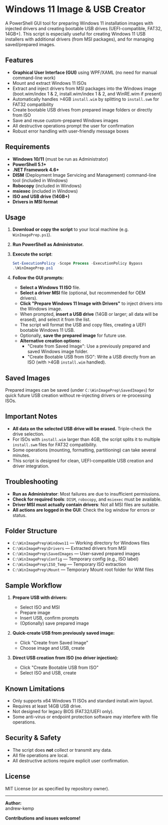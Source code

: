 # Windows 11 Image & USB Creator

A PowerShell GUI tool for preparing Windows 11 installation images with injected drivers and creating bootable USB drives (UEFI-compatible, FAT32, 14GB+). This script is especially useful for creating Windows 11 USB installers with additional drivers (from MSI packages), and for managing saved/prepared images.

## Features

- **Graphical User Interface (GUI)** using WPF/XAML (no need for manual command-line work)
- Mount and extract Windows 11 ISOs
- Extract and inject drivers from MSI packages into the Windows image (boot.wim/index 1 & 2, install.wim/index 1 & 2, and WinRE.wim if present)
- Automatically handles >4GB `install.wim` by splitting to `install.swm` for FAT32 compatibility
- Create bootable USB drives from prepared image folders or directly from ISO
- Save and reuse custom-prepared Windows images
- All destructive operations prompt the user for confirmation
- Robust error handling with user-friendly message boxes

## Requirements

- **Windows 10/11** (must be run as Administrator)
- **PowerShell 5.1+**
- **.NET Framework 4.6+**
- **DISM** (Deployment Image Servicing and Management) command-line tool (included in Windows)
- **Robocopy** (included in Windows)
- **msiexec** (included in Windows)
- **ISO and USB drive (14GB+)**
- **Drivers in MSI format**

## Usage

1. **Download or copy the script** to your local machine (e.g. `WinImagePrep.ps1`).

2. **Run PowerShell as Administrator.**

3. **Execute the script**:
   ```powershell
   Set-ExecutionPolicy -Scope Process -ExecutionPolicy Bypass
   .\WinImagePrep.ps1
   ```

4. **Follow the GUI prompts:**
    - **Select a Windows 11 ISO** file.
    - **Select a driver MSI** file (optional, but recommended for OEM drivers).
    - **Click "Prepare Windows 11 Image with Drivers"** to inject drivers into the Windows image.
    - When prompted, **insert a USB drive** (14GB or larger; all data will be erased), and select it from the list.
    - The script will format the USB and copy files, creating a UEFI bootable Windows 11 USB.
    - Optionally, **save the prepared image** for future use.
    - **Alternative creation options:**
        - "Create from Saved Image": Use a previously prepared and saved Windows image folder.
        - "Create Bootable USB from ISO": Write a USB directly from an ISO (with >4GB `install.wim` handled).

## Saved Images

Prepared images can be saved (under `C:\WinImagePrep\SavedImages`) for quick future USB creation without re-injecting drivers or re-processing ISOs.

## Important Notes

- **All data on the selected USB drive will be erased.** Triple-check the drive selection.
- For ISOs with `install.wim` larger than 4GB, the script splits it to multiple `install.swm` files for FAT32 compatibility.
- Some operations (mounting, formatting, partitioning) can take several minutes.
- This script is designed for clean, UEFI-compatible USB creation and driver integration.

## Troubleshooting

- **Run as Administrator**: Most failures are due to insufficient permissions.
- **Check for required tools**: `DISM`, `robocopy`, and `msiexec` must be available.
- **Driver MSI must actually contain drivers**: Not all MSI files are suitable.
- **All actions are logged in the GUI**: Check the log window for errors or status.

## Folder Structure

- `C:\WinImagePrep\Windows11` — Working directory for Windows files
- `C:\WinImagePrep\Drivers` — Extracted drivers from MSI
- `C:\WinImagePrep\SavedImages` — User-saved prepared images
- `C:\WinImagePrep\Config` — Temporary config (e.g., ISO label)
- `C:\WinImagePrep\ISO_Temp` — Temporary ISO extraction
- `C:\WinImagePrep\Mount` — Temporary Mount root folder for WIM files

## Sample Workflow

1. **Prepare USB with drivers:**
    - Select ISO and MSI
    - Prepare image
    - Insert USB, confirm prompts
    - (Optionally) save prepared image

2. **Quick-create USB from previously saved image:**
    - Click "Create from Saved Image"
    - Choose image and USB, create

3. **Direct USB creation from ISO (no driver injection):**
    - Click "Create Bootable USB from ISO"
    - Select ISO and USB, create

## Known Limitations

- Only supports x64 Windows 11 ISOs and standard install.wim layout.
- Requires at least 14GB USB drive.
- Not designed for legacy BIOS (FAT32/UEFI only).
- Some anti-virus or endpoint protection software may interfere with file operations.

## Security & Safety

- The script does **not** collect or transmit any data.
- All file operations are local.
- All destructive actions require explicit user confirmation.

## License

MIT License (or as specified by repository owner).

---

**Author:**  
andrew-kemp

**Contributions and issues welcome!**

```
